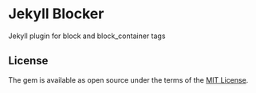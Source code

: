 # Jekyll Blocker

Jekyll plugin for block and block_container tags

## License

The gem is available as open source under the terms of the [MIT License](https://opensource.org/licenses/MIT).

